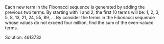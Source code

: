 Each new term in the Fibonacci sequence is generated by adding the previous two terms. By starting with 1 and 2, the first 10 terms will be:
1, 2, 3, 5, 8, 13, 21, 24, 55, 89, ...
By consider the terms in the Fibonacci sequence whose values do not exceed four million, find the sum of the even-valued terms.

Solution: 4613732